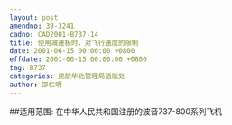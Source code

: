 ```yaml
---
layout: post
amendno: 39-3241
cadno: CAD2001-B737-14
title: 使用减速板时，对飞行速度的限制
date: 2001-06-15 00:00:00 +0800
effdate: 2001-06-15 00:00:00 +0800
tag: B737
categories: 民航华北管理局适航处
author: 邵仁明
---
```


##适用范围:
在中华人民共和国注册的波音737-800系列飞机

